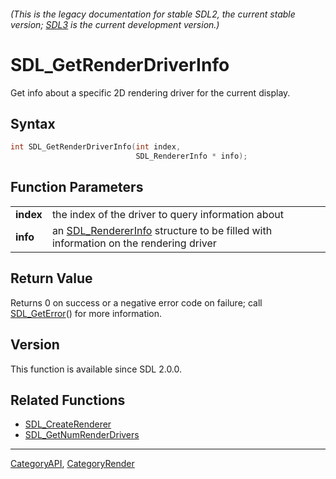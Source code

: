 ###### (This is the legacy documentation for stable SDL2, the current stable version; [SDL3](https://wiki.libsdl.org/SDL3/) is the current development version.)
# SDL_GetRenderDriverInfo

Get info about a specific 2D rendering driver for the current display.

## Syntax

```c
int SDL_GetRenderDriverInfo(int index,
                            SDL_RendererInfo * info);

```

## Function Parameters

|               |                                                                                                         |
| ------------- | ------------------------------------------------------------------------------------------------------- |
| **index**     | the index of the driver to query information about                                                      |
| **info**      | an [SDL_RendererInfo](SDL_RendererInfo) structure to be filled with information on the rendering driver |

## Return Value

Returns 0 on success or a negative error code on failure; call
[SDL_GetError](SDL_GetError)() for more information.

## Version

This function is available since SDL 2.0.0.

## Related Functions

* [SDL_CreateRenderer](SDL_CreateRenderer)
* [SDL_GetNumRenderDrivers](SDL_GetNumRenderDrivers)

----
[CategoryAPI](CategoryAPI), [CategoryRender](CategoryRender)

